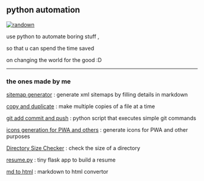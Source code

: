 ## python automation

[![randown](https://aqclf.xyz/randown/randown.svg)](https://aqclf.xyz/randown?username=aquaticcalf&reponame=python-automation)

use python to automate boring stuff , 

so that u can spend the time saved 

on changing the world for the good :D

---

### the ones made by me

[sitemap generator](site-map-gen) : generate xml sitemaps by filling details in markdown

[copy and duplicate](copy-and-duplicate) : make multiple copies of a file at a time

[git add commit and push](git-add-commit-and-push) : python script that executes simple git commands

[icons generation for PWA and others](icons-generation-for-pwa-and-others) : generate icons for PWA and other purposes

[Directory Size Checker](directory-size-checker) : check the size of a directory

[resume.py](https://resumebuildermaker.vercel.app) : tiny flask app to build a resume

[md to html](https://md-to-html-aq.vercel.app) : markdown to html convertor
